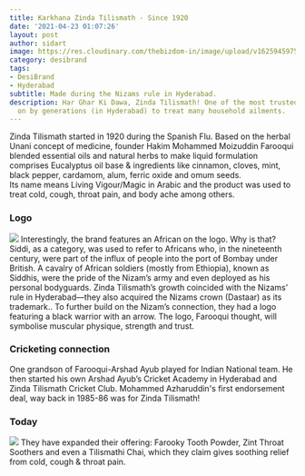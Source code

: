 ```yaml
---
title: Karkhana Zinda Tilismath - Since 1920
date: '2021-04-23 01:07:26'
layout: post
author: sidart
image: https://res.cloudinary.com/thebizdom-in/image/upload/v1625945975/Zinda_kp26vj.jpg
category: desibrand
tags:
- DesiBrand
- Hyderabad
subtitle: Made during the Nizams rule in Hyderabad.
description: Har Ghar Ki Dawa, Zinda Tilismath! One of the most trusted remedy passed
  on by generations (in Hyderabad) to treat many household ailments.
---
```


Zinda Tilismath started in 1920 during the Spanish Flu. Based on the herbal Unani concept of medicine, founder Hakim Mohammed Moizuddin Farooqui blended essential oils and natural herbs to make liquid formulation comprises Eucalyptus oil base & ingredients like cinnamon, cloves, mint, black pepper, cardamom, alum, ferric oxide and omum seeds.  
Its name means Living Vigour/Magic in Arabic and the product was used to treat cold, cough, throat pain, and body ache among others. 
 
### Logo
![](https://zindatilismath.co.in/wp-content/uploads/2020/06/main-image4.png)
Interestingly, the brand features an African on the logo. Why is that? 
Siddi, as a category, was used to refer to Africans who, in the nineteenth century, were part of the influx of people into the port of Bombay under British. A cavalry of African soldiers (mostly from Ethiopia), known as Siddhis, were the pride of the Nizam’s army and even deployed as his personal bodyguards.
Zinda Tilismath’s growth coincided with the Nizams’ rule in Hyderabad—they also acquired the Nizams crown (Dastaar) as its trademark.. To further build on the Nizam’s connection, they had a logo featuring a black warrior with an arrow. The logo, Farooqui thought, will symbolise muscular physique, strength and trust. 
 
### Cricketing connection
One grandson of Farooqui-Arshad Ayub played for Indian National team. He then started his own Arshad Ayub’s Cricket Academy in Hyderabad and Zinda Tilismath Cricket Club. Mohammed Azharuddin's first endorsement deal, way back in 1985-86 was for Zinda Tilismath!

### Today
![](https://pbs.twimg.com/media/E3Hvzy9VoAs2OUf?format=jpg&name=small)
They have expanded their offering: Farooky Tooth Powder,  Zint Throat Soothers  and even a Tilismathi Chai, which they claim gives soothing relief from cold, cough & throat pain.
